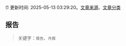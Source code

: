:alarm_clock: 更新时间: 2025-05-13 03:29:20。[文章来源](/README.md)、[文章分类](/TAGS.md)

## 报告


> 关键字：`报告`、`月报`



